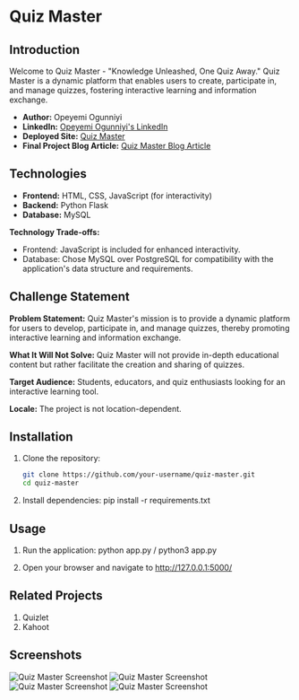 # Quiz Master

## Introduction

Welcome to Quiz Master - "Knowledge Unleashed, One Quiz Away." Quiz Master is a dynamic platform that enables users to create, participate in, and manage quizzes, fostering interactive learning and information exchange.

- **Author:** Opeyemi Ogunniyi
- **LinkedIn:** [Opeyemi Ogunniyi's LinkedIn](https://www.linkedin.com/in/opeyemi-adegboye-58a35b1b4/)
- **Deployed Site:** [Quiz Master](#link-to-your-deployed-site)
- **Final Project Blog Article:** [Quiz Master Blog Article](#link-to-your-final-project-blog-article)

## Technologies

- **Frontend:** HTML, CSS, JavaScript (for interactivity)
- **Backend:** Python Flask
- **Database:** MySQL

**Technology Trade-offs:**
- Frontend: JavaScript is included for enhanced interactivity.
- Database: Chose MySQL over PostgreSQL for compatibility with the application's data structure and requirements.

## Challenge Statement

**Problem Statement:** Quiz Master's mission is to provide a dynamic platform for users to develop, participate in, and manage quizzes, thereby promoting interactive learning and information exchange.

**What It Will Not Solve:** Quiz Master will not provide in-depth educational content but rather facilitate the creation and sharing of quizzes.

**Target Audience:** Students, educators, and quiz enthusiasts looking for an interactive learning tool.

**Locale:** The project is not location-dependent.

## Installation

1. Clone the repository:
   ```bash
   git clone https://github.com/your-username/quiz-master.git
   cd quiz-master

2. Install dependencies:
   pip install -r requirements.txt

## Usage

1. Run the application:
   python app.py / python3 app.py

2. Open your browser and navigate to http://127.0.0.1:5000/

## Related Projects
1. Quizlet
2. Kahoot

## Screenshots

![Quiz Master Screenshot](static/Images/scrn4.png)
![Quiz Master Screenshot](static/Images/scrn5.png)
![Quiz Master Screenshot](static/Images/scrn3.png)
![Quiz Master Screenshot](static/Images/scrn2.png)